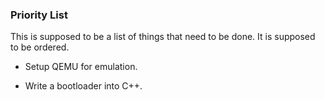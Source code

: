 ### Priority List

This is supposed to be a list of things that need to be done.
It is supposed to be ordered.

-   Setup QEMU for emulation.

-   Write a bootloader into C++.
